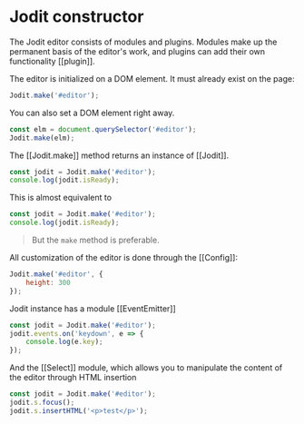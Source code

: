 # Jodit constructor

The Jodit editor consists of modules and plugins. Modules make up the permanent basis of the editor's work,
and plugins can add their own functionality [[plugin]].

The editor is initialized on a DOM element. It must already exist on the page:

```js
Jodit.make('#editor');
```

You can also set a DOM element right away.

```js
const elm = document.querySelector('#editor');
Jodit.make(elm);
```

The [[Jodit.make]] method returns an instance of [[Jodit]].

```js
const jodit = Jodit.make('#editor');
console.log(jodit.isReady);
```

This is almost equivalent to

```js
const jodit = Jodit.make('#editor');
console.log(jodit.isReady);
```

> But the `make` method is preferable.

All customization of the editor is done through the [[Config]]:

```js
Jodit.make('#editor', {
	height: 300
});
```

Jodit instance has a module [[EventEmitter]]

```js
const jodit = Jodit.make('#editor');
jodit.events.on('keydown', e => {
	console.log(e.key);
});
```

And the [[Select]] module, which allows you to manipulate the content of the editor through HTML insertion

```js
const jodit = Jodit.make('#editor');
jodit.s.focus();
jodit.s.insertHTML('<p>test</p>');
```
